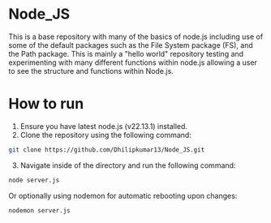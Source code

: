 # Node_JS

This is a base repository with many of the basics of node.js including use of some of the default packages such as the File System package (FS), and the Path package. This is mainly a "hello world" repository testing and experimenting with many different functions within node.js allowing a user to see the structure and functions within Node.js.

# How to run
1. Ensure you have latest node.js (v22.13.1) installed.
2. Clone the repository using the following command: 
```bash
git clone https://github.com/Dhilipkumar13/Node_JS.git
```
3. Navigate inside of the directory and run the following command:
```bash
node server.js
```
Or optionally using nodemon for automatic rebooting upon changes:
```bash
nodemon server.js
```
